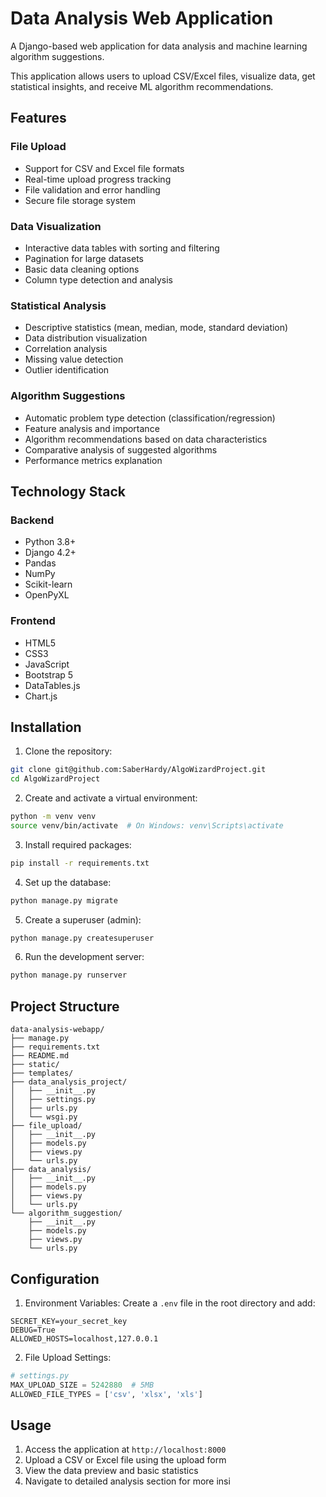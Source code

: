 # Data Analysis Web Application

A Django-based web application for data analysis and machine learning algorithm suggestions. 

This application allows users to upload CSV/Excel files, visualize data, get statistical insights, and receive ML algorithm recommendations.

## Features

### File Upload
- Support for CSV and Excel file formats
- Real-time upload progress tracking
- File validation and error handling
- Secure file storage system

### Data Visualization
- Interactive data tables with sorting and filtering
- Pagination for large datasets
- Basic data cleaning options
- Column type detection and analysis

### Statistical Analysis
- Descriptive statistics (mean, median, mode, standard deviation)
- Data distribution visualization
- Correlation analysis
- Missing value detection
- Outlier identification

### Algorithm Suggestions
- Automatic problem type detection (classification/regression)
- Feature analysis and importance
- Algorithm recommendations based on data characteristics
- Comparative analysis of suggested algorithms
- Performance metrics explanation

## Technology Stack

### Backend
- Python 3.8+
- Django 4.2+
- Pandas
- NumPy
- Scikit-learn
- OpenPyXL

### Frontend
- HTML5
- CSS3
- JavaScript
- Bootstrap 5
- DataTables.js
- Chart.js

## Installation

1. Clone the repository:
```bash
git clone git@github.com:SaberHardy/AlgoWizardProject.git
cd AlgoWizardProject
```

2. Create and activate a virtual environment:
```bash
python -m venv venv
source venv/bin/activate  # On Windows: venv\Scripts\activate
```

3. Install required packages:
```bash
pip install -r requirements.txt
```

4. Set up the database:
```bash
python manage.py migrate
```

5. Create a superuser (admin):
```bash
python manage.py createsuperuser
```

6. Run the development server:
```bash
python manage.py runserver
```

## Project Structure
```
data-analysis-webapp/
├── manage.py
├── requirements.txt
├── README.md
├── static/
├── templates/
├── data_analysis_project/
│   ├── __init__.py
│   ├── settings.py
│   ├── urls.py
│   └── wsgi.py
├── file_upload/
│   ├── __init__.py
│   ├── models.py
│   ├── views.py
│   └── urls.py
├── data_analysis/
│   ├── __init__.py
│   ├── models.py
│   ├── views.py
│   └── urls.py
└── algorithm_suggestion/
    ├── __init__.py
    ├── models.py
    ├── views.py
    └── urls.py
```

## Configuration

1. Environment Variables:
Create a `.env` file in the root directory and add:
```
SECRET_KEY=your_secret_key
DEBUG=True
ALLOWED_HOSTS=localhost,127.0.0.1
```

2. File Upload Settings:
```python
# settings.py
MAX_UPLOAD_SIZE = 5242880  # 5MB
ALLOWED_FILE_TYPES = ['csv', 'xlsx', 'xls']
```

## Usage

1. Access the application at `http://localhost:8000`
2. Upload a CSV or Excel file using the upload form
3. View the data preview and basic statistics
4. Navigate to detailed analysis section for more insi